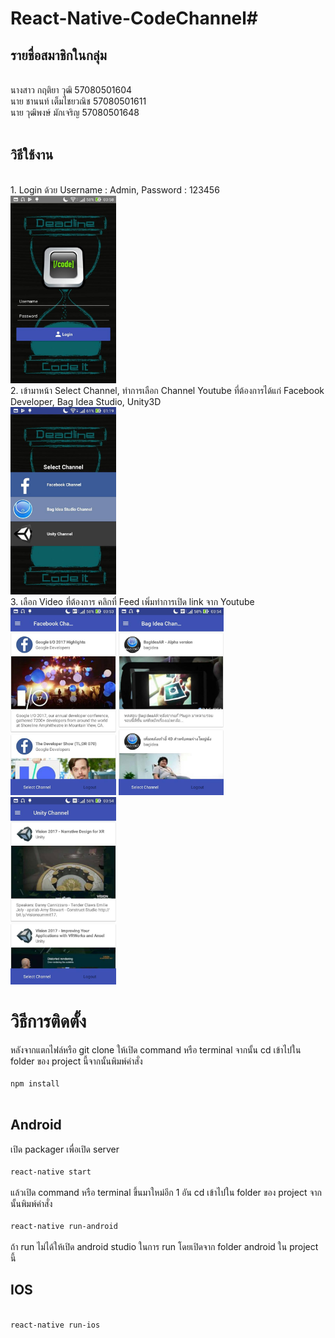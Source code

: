 # React-Native-CodeChannel#

<h2>รายชื่อสมาชิกในกลุ่ม</h2><br/>
นางสาว กฤติยา วุฒิ 57080501604<br/>
นาย ชานนท์ เต็มไชยวณิช 57080501611<br/>
นาย วุฒิพงษ์ มักเจริญ 57080501648<br/>
<br/>

<h2>วิธีใช้งาน</h2><br/>
1. Login ด้วย Username : Admin, Password : 123456<br/>
<img src="/screenshot/login.jpg?raw=true" alt="Login" height="300"></img><br/>
2. เข้ามาหน้า Select Channel, ทำการเลือก Channel Youtube ที่ต้องการได้แก่ Facebook Developer, Bag Idea Studio, Unity3D<br/>
<img src="/screenshot/select.jpg?raw=true" alt="Select" height="300"></img><br/>
3. เลือก Video ที่ต้องการ คลิกที่ Feed เพิ่มทำการเปิด link จาก Youtube<br/>
<img src="/screenshot/facebook.jpg?raw=true" alt="Facebook" height="300"></img>
<img src="/screenshot/bagidea.jpg?raw=true" alt="BagIdea" height="300"></img>
<img src="/screenshot/unity.jpg?raw=true" alt="Unity" height="300"></img>
<br/>

<h1>วิธีการติดตั้ง</h1>
หลังจากแตกไฟล์หรือ git clone ให้เปิด command หรือ terminal จากนั้น cd เข้าไปใน folder ของ project นี้จากนั้นพิมพ์คำสั่ง <br/>
<code>
npm install
</code><br/>

<h2>Android</h2>
เปิด packager เพื่อเปิด server<br/>
<code>
react-native start
</code><br/>
แล้วเปิด command หรือ terminal ขึ้นมาใหม่อีก 1 อัน cd เข้าไปใน folder ของ project จากนั้นพิมพ์คำสั่ง<br/>
<code>
react-native run-android
</code><br/>
ถ้า run ไม่ได้ให้เปิด android studio ในการ run โดยเปิดจาก folder android ใน project นี้

<h2>IOS</h2>
<code>
react-native run-ios
</code>



